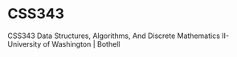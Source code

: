 # CSS343
CSS343 Data Structures, Algorithms, And Discrete Mathematics II- University of Washington | Bothell
